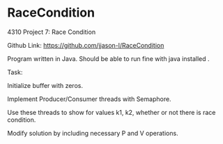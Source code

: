 # RaceCondition

4310 Project 7: Race Condition

Github Link: https://github.com/jjason-l/RaceCondition

Program written in Java. Should be able to run fine with java installed .

Task: 

Initialize buffer with zeros. 

Implement Producer/Consumer threads with Semaphore. 

Use these threads to show for values k1, k2, whether or not there is race condition.

Modify solution by including necessary P and V operations.
